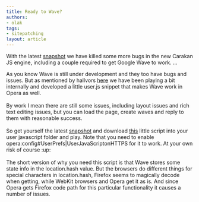 ```yaml
---
title: Ready to Wave?
authors:
- olak
tags:
- sitepatching
layout: article
---
```

<p>With the latest <a href="http://my.opera.com/desktopteam/blog/2010/02/05/skin-fixes-unite-and-then-some" rel="nofollow" target="_blank">snapshot</a> we have killed some more bugs in the new Carakan JS engine, including a couple required to get Google Wave to work. ... </p><!--more-->As you know Wave is still under development and they too have bugs and issues. But as mentioned by hallvors <a href="http://my.opera.com/community/forums/findpost.pl?id=3621811" target="_blank">here</a> we have been playing a bit internally and developed a little user.js snippet that makes Wave work in Opera as well.<br/><br/>By work I mean there are still some issues, including layout issues and rich text editing issues, but you can load the page, create waves and reply to them with reasonable success.<br/><br/>So get yourself the latest <a href="http://my.opera.com/desktopteam/blog/2010/02/05/skin-fixes-unite-and-then-some" target="_blank">snapshot</a> and download <a href="http://files.myopera.com/olak/files/gwave.js" target="_blank">this</a> little script into your user javascript folder and play. Note that you need to enable opera:config#UserPrefs|UserJavaScriptonHTTPS for it to work. At your own risk of course :up: <br/><br/>The short version of why you need this script is that Wave stores some state info in the location.hash value. But the browsers do different things for special characters in location.hash, Firefox seems to magically decode when getting, while WebKit browsers and Opera get it as is. And since Opera gets Firefox code path for this particular functionality it causes a number of issues.
